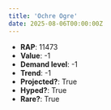 ```yaml
---
title: 'Ochre Ogre'
date: 2025-08-06T00:00:00Z
---
```

- **RAP**: 11473
- **Value**: -1
- **Demand level**: -1
- **Trend**: -1
- **Projected?**: True
- **Hyped?**: True
- **Rare?**: True
